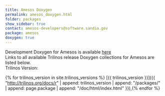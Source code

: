 ```yaml
---
title: Amesos Doxygen
permalink: amesos_doxygen.html
folder: packages
show_sidebar: true
contact: amesos-developers@software.sandia.gov
package: amesos
doxygen: true
---
```


Development Doxygen for Amesos is available [here](http://trilinos.org/docs/dev/packages/amesos/doc/html/index.html)  
Links to all available Trilinos release Doxygen collections for Amesos are listed below.  
Trilinos Version:


{% for trilinos_version in site.trilinos_versions %}
[{{ trilinos_version }}]({{ "http://trilinos.org/docs/r" | append: trilinos_version | append: "/packages/" | append: page.package | append: "/doc/html/index.html" }}),{% endfor %}
